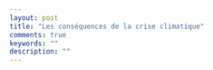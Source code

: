 ```yaml
---
layout: post
title: "Les conséquences de la crise climatique"
comments: true
keywords: ""
description: ""
---
```



